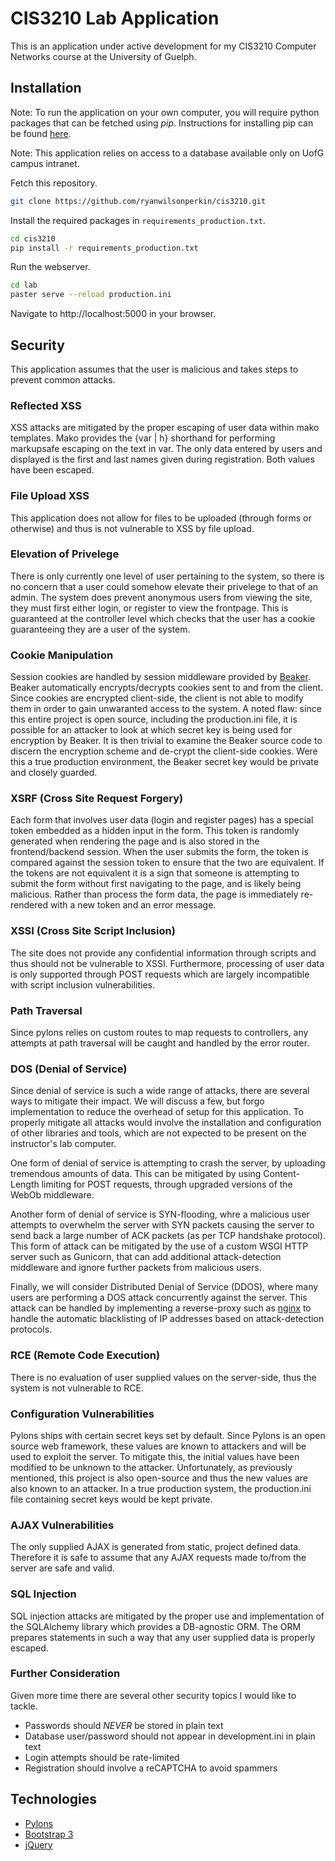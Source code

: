CIS3210 Lab Application
=======================

This is an application under active development for my CIS3210 Computer
Networks course at the University of Guelph.

Installation
------------

Note: To run the application on your own computer, you will require python packages
that can be fetched using *pip*. Instructions for installing pip can be found 
[here](http://pip.readthedocs.org/en/latest/installing.html).

Note: This application relies on access to a database available only on UofG campus intranet.

Fetch this repository.
```bash
git clone https://github.com/ryanwilsonperkin/cis3210.git
```

Install the required packages in `requirements_production.txt`.
```bash
cd cis3210
pip install -r requirements_production.txt
```

Run the webserver.
```bash
cd lab
paster serve --reload production.ini
```

Navigate to http://localhost:5000 in your browser.

Security
--------

This application assumes that the user is malicious and takes steps
to prevent common attacks.

### Reflected XSS

XSS attacks are mitigated by the proper escaping of user data within mako
templates.  Mako provides the {var | h} shorthand for performing markupsafe
escaping on the text in var. The only data entered by users and displayed is
the first and last names given during registration. Both values have been
escaped.

### File Upload XSS

This application does not allow for files to be uploaded (through forms or
otherwise) and thus is not vulnerable to XSS by file upload.

### Elevation of Privelege

There is only currently one level of user pertaining to the system, so there is
no concern that a user could somehow elevate their privelege to that of an
admin. The system does prevent anonymous users from viewing the site, they must
first either login, or register to view the frontpage. This is guaranteed at
the controller level which checks that the user has a cookie guaranteeing they
are a user of the system.

### Cookie Manipulation

Session cookies are handled by session middleware provided by
[Beaker](http://beaker.readthedocs.org/en/latest). Beaker automatically
encrypts/decrypts cookies sent to and from the client. Since cookies are
encrypted client-side, the client is not able to modify them in order to gain
unwaranted access to the system. A noted flaw: since this entire project
is open source, including the production.ini file, it is possible for an
attacker to look at which secret key is being used for encryption by Beaker. It
is then trivial to examine the Beaker source code to discern the encryption
scheme and de-crypt the client-side cookies. Were this a true production
environment, the Beaker secret key would be private and closely guarded.

### XSRF (Cross Site Request Forgery)

Each form that involves user data (login and register pages) has a special
token embedded as a hidden input in the form. This token is randomly generated
when rendering the page and is also stored in the frontend/backend session.
When the user submits the form, the token is compared against the session
token to ensure that the two are equivalent. If the tokens are not equivalent
it is a sign that someone is attempting to submit the form without first
navigating to the page, and is likely being malicious. Rather than process the
form data, the page is immediately re-rendered with a new token and an error
message.

### XSSI (Cross Site Script Inclusion)

The site does not provide any confidential information through scripts and
thus should not be vulnerable to XSSI. Furthermore, processing of user data is
only supported through POST requests which are largely incompatible with
script inclusion vulnerabilities.

### Path Traversal

Since pylons relies on custom routes to map requests to controllers, any
attempts at path traversal will be caught and handled by the error router.

### DOS (Denial of Service)

Since denial of service is such a wide range of attacks, there are several
ways to mitigate their impact. We will discuss a few, but forgo implementation
to reduce the overhead of setup for this application. To properly mitigate all
attacks would involve the installation and configuration of other libraries
and tools, which are not expected to be present on the instructor's lab
computer.

One form of denial of service is attempting to crash the server, by uploading
tremendous amounts of data. This can be mitigated by using Content-Length
limiting for POST requests, through upgraded versions of the WebOb middleware.

Another form of denial of service is SYN-flooding, whre a malicious user
attempts to overwhelm the server with SYN packets causing the server to send
back a large number of ACK packets (as per TCP handshake protocol). This
form of attack can be mitigated by the use of a custom WSGI HTTP server such as
Gunicorn, that can add additional attack-detection middleware and ignore
further packets from malicious users.

Finally, we will consider Distributed Denial of Service (DDOS), where many
users are performing a DOS attack concurrently against the server. This attack
can be handled by implementing a reverse-proxy such as
[nginx](http://wiki.nginx.org/Main) to handle the automatic blacklisting of IP
addresses based on attack-detection protocols.

### RCE (Remote Code Execution)

There is no evaluation of user supplied values on the server-side, thus the
system is not vulnerable to RCE.

### Configuration Vulnerabilities

Pylons ships with certain secret keys set by default. Since Pylons is an open
source web framework, these values are known to attackers and will be used to
exploit the server. To mitigate this, the initial values have been modified to
be unknown to the attacker. Unfortunately, as previously mentioned, this
project is also open-source and thus the new values are also known to an
attacker. In a true production system, the production.ini file containing
secret keys would be kept private.

### AJAX Vulnerabilities

The only supplied AJAX is generated from static, project defined data.
Therefore it is safe to assume that any AJAX requests made to/from the server
are safe and valid.

### SQL Injection

SQL injection attacks are mitigated by the proper use and implementation of the
SQLAlchemy library which provides a DB-agnostic ORM. The ORM prepares
statements in such a way that any user supplied data is properly escaped.

### Further Consideration

Given more time there are several other security topics I would like to tackle.

* Passwords should *NEVER* be stored in plain text
* Database user/password should not appear in development.ini in plain text
* Login attempts should be rate-limited
* Registration should involve a reCAPTCHA to avoid spammers
    
Technologies
------------
* [Pylons](http://www.pylonsproject.org/projects/pylons-framework/about)
* [Bootstrap 3](http://getbootstrap.com/)
* [jQuery](http://jquery.com/)
